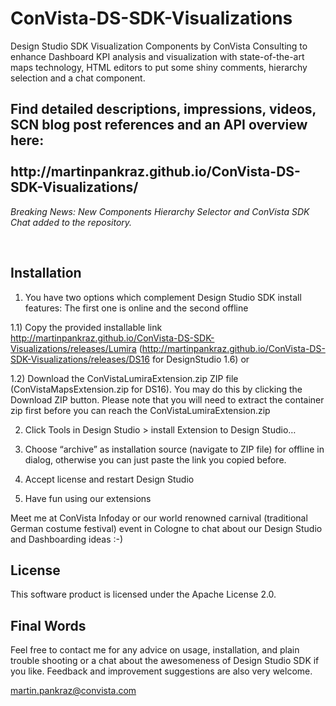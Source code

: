 ConVista-DS-SDK-Visualizations
==============================
Design Studio SDK Visualization Components by ConVista Consulting to enhance Dashboard KPI analysis and visualization with state-of-the-art maps technology, HTML editors to put some shiny comments, hierarchy selection and a chat component.

<h2>Find detailed descriptions, impressions, videos, SCN blog post references and an API overview here:
<br><br>
http://martinpankraz.github.io/ConVista-DS-SDK-Visualizations/ </h2>

<i>Breaking News: New Components Hierarchy Selector and ConVista SDK Chat added to the repository.</i>

<br>

Installation
------------
1)	You have two options which complement Design Studio SDK install features: The first one is online and the second offline

1.1) Copy the provided installable link http://martinpankraz.github.io/ConVista-DS-SDK-Visualizations/releases/Lumira (http://martinpankraz.github.io/ConVista-DS-SDK-Visualizations/releases/DS16 for DesignStudio 1.6) or

1.2) Download the ConVistaLumiraExtension.zip ZIP file (ConVistaMapsExtension.zip for DS16). You may do this by clicking the Download ZIP button. Please note that you will need to extract the container zip first before you can reach the ConVistaLumiraExtension.zip

2)	Click Tools in Design Studio > install Extension to Design Studio…

3)	Choose “archive” as installation source (navigate to ZIP file) for offline in dialog, otherwise you can just paste the link you copied before.

4)	Accept license and restart Design Studio

5)	Have fun using our extensions

Meet me at ConVista Infoday or our world renowned carnival (traditional German costume festival) event in Cologne to chat about our Design Studio and Dashboarding ideas :-)


License
-------
This software product is licensed under the Apache License 2.0.


Final Words
-----------
Feel free to contact me for any advice on usage, installation, and plain trouble shooting or a chat about the awesomeness of Design Studio SDK if you like. Feedback and improvement suggestions are also very welcome.

martin.pankraz@convista.com
